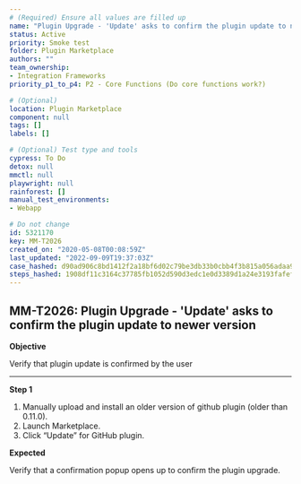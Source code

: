 ```yaml
---
# (Required) Ensure all values are filled up
name: "Plugin Upgrade - 'Update' asks to confirm the plugin update to newer version"
status: Active
priority: Smoke test
folder: Plugin Marketplace
authors: ""
team_ownership: 
- Integration Frameworks
priority_p1_to_p4: P2 - Core Functions (Do core functions work?)

# (Optional)
location: Plugin Marketplace
component: null
tags: []
labels: []

# (Optional) Test type and tools
cypress: To Do
detox: null
mmctl: null
playwright: null
rainforest: []
manual_test_environments: 
- Webapp

# Do not change
id: 5321170
key: MM-T2026
created_on: "2020-05-08T00:08:59Z"
last_updated: "2022-09-09T19:37:03Z"
case_hashed: d90ad906c8bd1412f2a18bf6d02c79be3db33b0cbb4f3b815a056adaa91fb26c9e36e06211dfbc2f0f5900a2f03a33ff
steps_hashed: 1908df11c3164c37785fb1052d590d3edc1e0d3389d1a24e3193fafefa67ef2a1d1ef475648a31c6ff837038b5ccdc85
---
```


<!-- (Auto-generated) Based on frontmatter's "key" and "name" -->

## MM-T2026: Plugin Upgrade - 'Update' asks to confirm the plugin update to newer version

**Objective**

Verify that plugin update is confirmed by the user

---

**Step 1**

1. Manually upload and install an older version of github plugin (older than 0.11.0).
2. Launch Marketplace.
3. Click “Update” for GitHub plugin.

**Expected**

Verify that a confirmation popup opens up to confirm the plugin upgrade.
